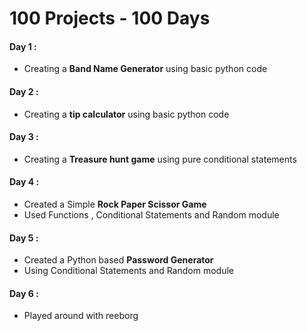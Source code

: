 # 100 Projects - 100 Days
#### Day 1 : 
  * Creating a **Band Name Generator** using basic python code
#### Day 2 : 
  * Creating a **tip calculator** using basic python code 
#### Day 3 : 
  * Creating a **Treasure hunt game** using pure conditional statements
#### Day 4 : 
  * Created a Simple **Rock Paper Scissor Game**
  * Used Functions , Conditional Statements and Random module
#### Day 5 : 
  * Created a Python based **Password Generator**
  * Using Conditional Statements and Random module
#### Day 6 : 
  * Played around with reeborg 
